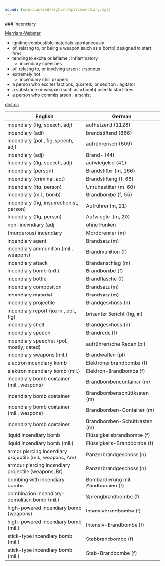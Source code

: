 ```yaml
---
sound: [sound:ankimd/english/mp3/incendiary.mp3]
---
```


\### incendiary

[Merriam-Webster](https://www.merriam-webster.com/dictionary/incendiary)

- igniting combustible materials spontaneously
- of, relating to, or being a weapon (such as a bomb) designed to start fires
- tending to excite or inflame : inflammatory
    - incendiary speeches
- of, relating to, or involving arson : arsonous
- extremely hot
    - incendiary chili peppers
- a person who excites factions, quarrels, or sedition : agitator
- a substance or weapon (such as a bomb) used to start fires
- a person who commits arson : arsonist

[dict.cc](https://www.dict.cc/incendiary)

| English        | German       |
| -------------- | ------------ |
| incendiary (fig, speech, adj) | aufhetzend (1128) |
| incendiary (adj) | brandstiftend (866) |
| incendiary (pol., fig, speech, adj) | aufrührerisch (609) |
| incendiary (adj) | Brand- (44) |
| incendiary (fig, speech, adj) | aufwiegelnd (41) |
| incendiary (person) | Brandstifter (m, 166) |
| incendiary (criminal, act) | Brandstiftung (f, 68) |
| incendiary (fig, person) | Unruhestifter (m, 60) |
| incendiary (mil., bomb) | Brandbombe (f, 55) |
| incendiary (fig, insurrectionist, person) | Aufrührer (m, 21) |
| incendiary (fig, person) | Aufwiegler (m, 20) |
| non-incendiary (adj) | ohne Funken |
| (murderous) incendiary | Mordbrenner (m) |
| incendiary agent | Brandsatz (m) |
| incendiary ammunition (mil., weapons) | Brandmunition (f) |
| incendiary attack | Brandanschlag (m) |
| incendiary bomb (mil.) | Brandbombe (f) |
| incendiary bottle | Brandflasche (f) |
| incendiary composition | Brandsatz (m) |
| incendiary material | Brandsatz (m) |
| incendiary projectile | Brandgeschoss (n) |
| incendiary report (journ., pol., fig) | brisanter Bericht (fig, m) |
| incendiary shell | Brandgeschoss (n) |
| incendiary speech | Brandrede (f) |
| incendiary speeches (pol., mostly, dated) | aufrührerische Reden (pl) |
| incendiary weapons (mil.) | Brandwaffen (pl) |
| electron incendiary bomb | Elektronenbrandbombe (f) |
| elektron incendiary bomb (mil.) | Elektron-Brandbombe (f) |
| incendiary bomb container (mil., weapons) | Brandbombencontainer (m) |
| incendiary bomb container | Brandbombenschüttkasten (m) |
| incendiary bomb container (mil., weapons) | Brandbomben-Container (m) |
| incendiary bomb container | Brandbomben-Schüttkasten (m) |
| liquid incendiary bomb | Flüssigkeitsbrandbombe (f) |
| liquid incendiary bomb (mil.) | Flüssigkeits-Brandbombe (f) |
| armor piercing incendiary projectile <API projectile> (mil., weapons, Am) | Panzerbrandgeschoss (n) |
| armour piercing incendiary projectile <API projectile> (weapons, Br) | Panzerbrandgeschoss (n) |
| bombing with incendiary bombs | Bombardierung mit Zündbomben (f) |
| combination incendiary-demolition bomb (mil.) | Sprengbrandbombe (f) |
| high-powered incendiary bomb (weapons) | Intensivbrandbombe (f) |
| high-powered incendiary bomb (mil.) | Intensiv-Brandbombe (f) |
| stick-type incendiary bomb (mil.) | Stabbrandbombe (f) |
| stick-type incendiary bomb (mil.) | Stab-Brandbombe (f) |
